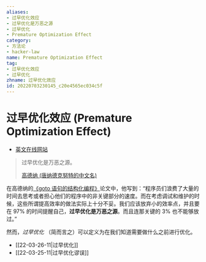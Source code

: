 ```yaml
---
aliases:
- 过早优化效应
- 过早优化是万恶之源
- 过早优化
- Premature Optimization Effect
category:
- 方法论
- hacker-law
name: Premature Optimization Effect
tag:
- 过早优化效应
- 过早优化
zhname: 过早优化效应
id: 20220703230145_c20e4565ec034c5f
---
```


# 过早优化效应 (Premature Optimization Effect)

- [英文在线网站](http://wiki.c2.com/?PrematureOptimization)

> 过早优化是万恶之源。
>
> [高德纳 (唐纳德克努特的中文名)](https://twitter.com/realdonaldknuth?lang=en)

在高德纳的[《goto 语句的结构化编程》](http://wiki.c2.com/?StructuredProgrammingWithGoToStatements)论文中，他写到：“程序员们浪费了大量的时间去思考或者担心他们的程序中的非关键部分的速度。而在考虑调试和维护的时候，这些所谓提高效率的做法实际上十分不妥。我们应该放弃小的效率点，并且要在 97% 的时间提醒自己，**过早优化是万恶之源**。而且连那关键的 3% 也不能够放过。”

然而，_过早优化_ （简而言之）可以定义为在我们知道需要做什么之前进行优化。

* [[22-03-26-11|过早优化]]
* [[22-03-25-11|过早优化谬误]]